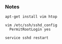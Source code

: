 ### Notes
```
apt-get install vim htop

vim /etc/ssh/sshd_config 
  PermitRootLogin yes

service sshd restart
```
